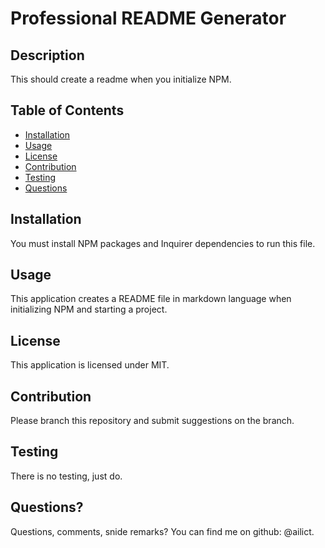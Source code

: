 # Professional README Generator

## Description
This should create a readme when you initialize NPM.

## Table of Contents
  - [Installation](#installation)
  - [Usage](#usage)
  - [License](#license)
  - [Contribution](#contribution)
  - [Testing](#testing)
  - [Questions](#questions)
  
## Installation
 You must install NPM packages and Inquirer dependencies to run this file. 

## Usage
 This application creates a README file in markdown language when initializing NPM and starting a project. 

## License
  This application is licensed under MIT. 

## Contribution
Please branch this repository and submit suggestions on the branch. 

## Testing
There is no testing, just do. 

## Questions?
Questions, comments, snide remarks? You can find me on github: @ailict.

